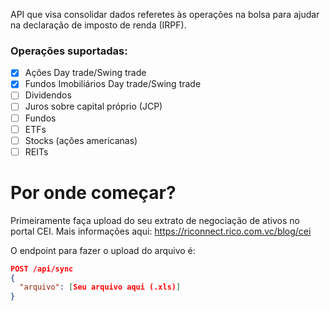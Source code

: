 API que visa consolidar dados referetes às operações na bolsa para ajudar na declaração de imposto de renda (IRPF).

### Operações suportadas:
- [x] Ações Day trade/Swing trade
- [x] Fundos Imobiliários Day trade/Swing trade
- [ ] Dividendos
- [ ] Juros sobre capital próprio (JCP)
- [ ] Fundos
- [ ] ETFs
- [ ] Stocks (ações americanas)
- [ ] REITs

# Por onde começar?

Primeiramente faça upload do seu extrato de negociação de ativos no portal CEI. Mais informações
aqui: https://riconnect.rico.com.vc/blog/cei

O endpoint para fazer o upload do arquivo é:

```json
POST /api/sync
{
  "arquivo": [Seu arquivo aqui (.xls)]
}
```